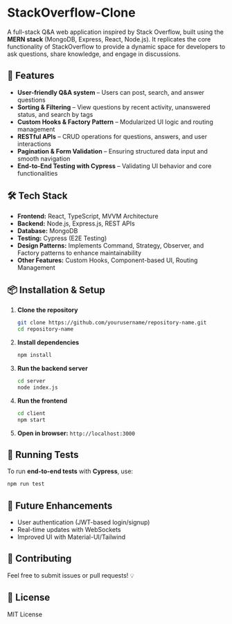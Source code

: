# StackOverflow-Clone  

A full-stack Q&A web application inspired by Stack Overflow, built using the **MERN stack** (MongoDB, Express, React, Node.js). It replicates the core functionality of StackOverflow to provide a dynamic space for developers to ask questions, share knowledge, and engage in discussions.

## 🚀 Features  
- **User-friendly Q&A system** – Users can post, search, and answer questions  
- **Sorting & Filtering** – View questions by recent activity, unanswered status, and search by tags  
- **Custom Hooks & Factory Pattern** – Modularized UI logic and routing management  
- **RESTful APIs** – CRUD operations for questions, answers, and user interactions  
- **Pagination & Form Validation** – Ensuring structured data input and smooth navigation  
- **End-to-End Testing with Cypress** – Validating UI behavior and core functionalities   

## 🛠️ Tech Stack  
- **Frontend:** React, TypeScript, MVVM Architecture  
- **Backend:** Node.js, Express.js, REST APIs  
- **Database:** MongoDB  
- **Testing:** Cypress (E2E Testing)  
- **Design Patterns:** Implements Command, Strategy, Observer, and Factory patterns to enhance maintainability
- **Other Features:** Custom Hooks, Component-based UI, Routing Management

## 📦 Installation & Setup  

1. **Clone the repository**  
   ```sh
   git clone https://github.com/yourusername/repository-name.git
   cd repository-name
   ```

2. **Install dependencies**  
   ```sh
   npm install
   ```

3. **Run the backend server**  
   ```sh
   cd server
   node index.js
   ```

4. **Run the frontend**  
   ```sh
   cd client
   npm start
   ```

5. **Open in browser:** `http://localhost:3000`

## 🧪 Running Tests  
To run **end-to-end tests** with **Cypress**, use:  
```sh
npm run test
```

## 🎯 Future Enhancements  
- User authentication (JWT-based login/signup)  
- Real-time updates with WebSockets  
- Improved UI with Material-UI/Tailwind  

## 🤝 Contributing  
Feel free to submit issues or pull requests! 💡  

## 📜 License  
MIT License  
